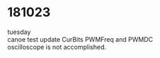 # 181023

tuesday  
canoe test update CurBits PWMFreq and PWMDC  
oscilloscope is not accomplished. 
